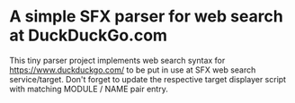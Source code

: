 # A simple SFX parser for web search at DuckDuckGo.com
This tiny parser project implements web search syntax for https://www.duckduckgo.com/ to be put in use at SFX web search service/target. Don't forget to update the respective target displayer script with matching MODULE / NAME pair entry.
